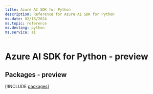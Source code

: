 ```yaml
---
title: Azure AI SDK for Python
description: Reference for Azure AI SDK for Python
ms.date: 02/16/2024
ms.topic: reference
ms.devlang: python
ms.service: ai
---
```

# Azure AI SDK for Python - preview
## Packages - preview
[!INCLUDE [packages](ai-index.md)]